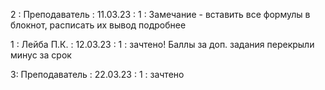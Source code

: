 2 : Преподаватель : 11.03.23 : 1 : Замечание - вставить все формулы в блокнот, расписать их вывод подробнее

1 : Лейба П.К. : 12.03.23 : 1 : зачтено! Баллы за доп. задания перекрыли минус за срок

3: Преподаватель : 22.03.23 : 1 : зачтено
